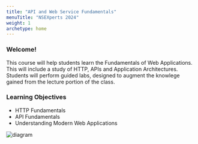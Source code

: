 ```yaml
---
title: "API and Web Service Fundamentals"
menuTitle: "NSEXperts 2024"
weight: 1
archetype: home
---
```


### Welcome!


This course will help students learn the Fundamentals of Web Applications.  This will include a study of HTTP, APIs and Application Architectures.  Students will perform guided labs, designed to augment the knowlege gained from the lecture portion of the class. 





### Learning Objectives
- HTTP Fundamentals
- API Fundamentals
- Understanding Modern Web Applications
 

![diagram](/images/env_diagram.png)